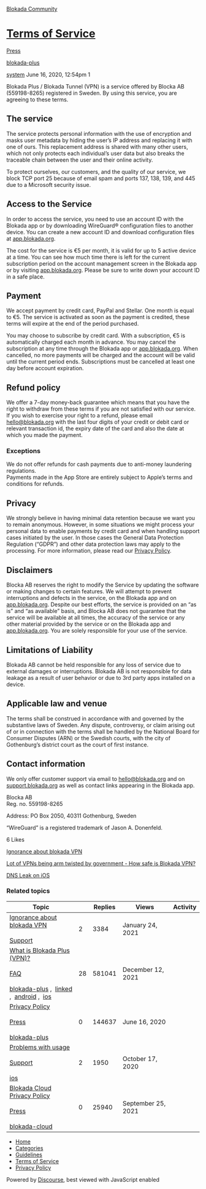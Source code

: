 [Blokada Community](https://community.blokada.org/)

[Terms of Service](https://community.blokada.org/t/terms-of-service/4)
======================================================================

[Press](https://community.blokada.org/c/press/24) 

[blokada-plus](https://community.blokada.org/tag/blokada-plus)

    

[system](https://community.blokada.org/u/system)  June 16, 2020, 12:54pm  1

Blokada Plus / Blokada Tunnel (VPN) is a service offered by Blocka AB (559198-8265) registered in Sweden. By using this service, you are agreeing to these terms.

The service
-----------

The service protects personal information with the use of encryption and masks user metadata by hiding the user’s IP address and replacing it with one of ours. This replacement address is shared with many other users, which not only protects each individual’s user data but also breaks the traceable chain between the user and their online activity.

To protect ourselves, our customers, and the quality of our service, we block TCP port 25 because of email spam and ports 137, 138, 139, and 445 due to a Microsoft security issue.

Access to the Service
---------------------

In order to access the service, you need to use an account ID with the Blokada app or by downloading WireGuard® configuration files to another device. You can create a new account ID and download configuration files at [app.blokada.org](http://app.blokada.org/).

The cost for the service is €5 per month, it is valid for up to 5 active device at a time. You can see how much time there is left for the current subscription period on the account management screen in the Blokada app or by visiting [app.blokada.org](http://app.blokada.org/). Please be sure to write down your account ID in a safe place.

Payment
-------

We accept payment by credit card, PayPal and Stellar. One month is equal to €5. The service is activated as soon as the payment is credited, these terms will expire at the end of the period purchased.

You may choose to subscribe by credit card. With a subscription, €5 is automatically charged each month in advance. You may cancel the subscription at any time through the Blokada app or [app.blokada.org](http://app.blokada.org/). When cancelled, no more payments will be charged and the account will be valid until the current period ends. Subscriptions must be cancelled at least one day before account expiration.

Refund policy
-------------

We offer a 7-day money-back guarantee which means that you have the right to withdraw from these terms if you are not satisfied with our service. If you wish to exercise your right to a refund, please email [hello@blokada.org](mailto:hello@blokada.org) with the last four digits of your credit or debit card or relevant transaction id, the expiry date of the card and also the date at which you made the payment.

### Exceptions

We do not offer refunds for cash payments due to anti-money laundering regulations.  
Payments made in the App Store are entirely subject to Apple’s terms and conditions for refunds.

Privacy
-------

We strongly believe in having minimal data retention because we want you to remain anonymous. However, in some situations we might process your personal data to enable payments by credit card and when handling support cases initiated by the user. In those cases the General Data Protection Regulation (“GDPR”) and other data protection laws may apply to the processing. For more information, please read our [Privacy Policy](https://community.blokada.org/t/privacy-policy/6).

Disclaimers
-----------

Blocka AB reserves the right to modify the Service by updating the software or making changes to certain features. We will attempt to prevent interruptions and defects in the service, on the Blokada app and on [app.blokada.org](http://app.blokada.org/). Despite our best efforts, the service is provided on an “as is” and “as available” basis, and Blocka AB does not guarantee that the service will be available at all times, the accuracy of the service or any other material provided by the service or on the Blokada app and [app.blokada.org](http://app.blokada.org/). You are solely responsible for your use of the service.

Limitations of Liability
------------------------

Blokada AB cannot be held responsible for any loss of service due to external damages or interruptions. Blokada AB is not responsible for data leakage as a result of user behavior or due to 3rd party apps installed on a device.

Applicable law and venue
------------------------

The terms shall be construed in accordance with and governed by the substantive laws of Sweden. Any dispute, controversy, or claim arising out of or in connection with the terms shall be handled by the National Board for Consumer Disputes (ARN) or the Swedish courts, with the city of Gothenburg’s district court as the court of first instance.

Contact information
-------------------

We only offer customer support via email to [hello@blokada.org](mailto:hello@blokada.org) and on [support.blokada.org](http://support.blokada.org/) as well as contact links appearing in the Blokada app.

Blocka AB  
Reg. no. 559198-8265

Address: PO Box 2050, 40311 Gothenburg, Sweden

“WireGuard” is a registered trademark of Jason A. Donenfeld.

  6 Likes

[Ignorance about blokada VPN](https://community.blokada.org/t/ignorance-about-blokada-vpn/9660/2) 

[Lot of VPNs being arm twisted by government - How safe is Blokada VPN?](https://community.blokada.org/t/lot-of-vpns-being-arm-twisted-by-government-how-safe-is-blokada-vpn/12792/2) 

[DNS Leak on iOS](https://community.blokada.org/t/dns-leak-on-ios/24067/9) 

### Related topics

| Topic |     | Replies | Views | Activity |
| --- | --- | --- | --- | --- |
| [Ignorance about blokada VPN](https://community.blokada.org/t/ignorance-about-blokada-vpn/9660)<br><br>[Support](https://community.blokada.org/c/support/21) | 2   | 3384 | January 24, 2021 |
| [What is Blokada Plus (VPN)?](https://community.blokada.org/t/what-is-blokada-plus-vpn/37)<br><br>[FAQ](https://community.blokada.org/c/guides/common-questions-faq/14)<br><br>[blokada-plus](https://community.blokada.org/tag/blokada-plus) ,  [linked](https://community.blokada.org/tag/linked) ,  [android](https://community.blokada.org/tag/android) ,  [ios](https://community.blokada.org/tag/ios) | 28  | 581041 | December 12, 2021 |
| [Privacy Policy](https://community.blokada.org/t/privacy-policy/6)<br><br>[Press](https://community.blokada.org/c/press/24)<br><br>[blokada-plus](https://community.blokada.org/tag/blokada-plus) | 0   | 144637 | June 16, 2020 |
| [Problems with usage](https://community.blokada.org/t/problems-with-usage/5387)<br><br>[Support](https://community.blokada.org/c/support/21)<br><br>[ios](https://community.blokada.org/tag/ios) | 2   | 1950 | October 17, 2020 |
| [Blokada Cloud Privacy Policy](https://community.blokada.org/t/blokada-cloud-privacy-policy/16982)<br><br>[Press](https://community.blokada.org/c/press/24)<br><br>[blokada-cloud](https://community.blokada.org/tag/blokada-cloud) | 0   | 25940 | September 25, 2021 |

* [Home](https://community.blokada.org/)
* [Categories](https://community.blokada.org/categories)
* [Guidelines](https://community.blokada.org/guidelines)
* [Terms of Service](https://go.blokada.org/terms)
* [Privacy Policy](https://community.blokada.org/privacy)

Powered by [Discourse](https://www.discourse.org/), best viewed with JavaScript enabled
